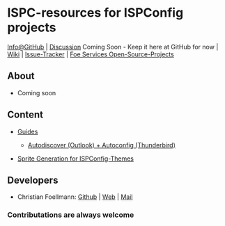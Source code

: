 # ISPC-resources for ISPConfig projects

[Info@GitHub](https://github.com/foe-services/ispc-resources) | 
[Discussion](#) Coming Soon - Keep it here at GitHub for now | 
[Wiki](https://github.com/foe-services/ispc-resources/wiki) | 
[Issue-Tracker](https://github.com/foe-services/ispc-resources/issues) | 
[Foe Services Open-Source-Projects](http://labs.foe-services.de/)

## About
- Coming soon

## Content
* [Guides](https://github.com/foe-services/ispc-resources/tree/master/guides)
    * [Autodiscover (Outlook) + Autoconfig (Thunderbird)](https://github.com/foe-services/ispc-resources/tree/master/guides/autodiscover)

* [Sprite Generation for ISPConfig-Themes](https://github.com/foe-services/ispc-resources/tree/master/sprite_generation)

## Developers
-   Christian Foellmann: [Github](https://github.com/cfoellmann) | [Web](http://www.foe-services.de) | [Mail](mailto:foellmann@foe-services.de)

### Contributations are always welcome